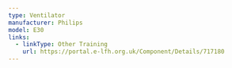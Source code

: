 ```yaml
---
type: Ventilator
manufacturer: Philips
model: E30
links:
  - linkType: Other Training
    url: https://portal.e-lfh.org.uk/Component/Details/717180
---
```

